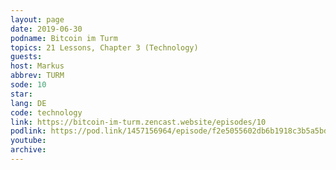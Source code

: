 ```yaml
---
layout: page
date: 2019-06-30
podname: Bitcoin im Turm
topics: 21 Lessons, Chapter 3 (Technology)
guests: 
host: Markus
abbrev: TURM
sode: 10
star: 
lang: DE
code: technology
link: https://bitcoin-im-turm.zencast.website/episodes/10
podlink: https://pod.link/1457156964/episode/f2e5055602db6b1918c3b5a5bdfb19a5
youtube: 
archive: 
---
```

